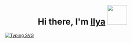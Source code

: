 <h1 align="center">Hi there, I'm <a href="https://vk.com/curiosity_ds" target="_blank">Ilya</a> 
<img src="https://github.com/CuriosityDS/More-gifs/blob/Anime-gifs/Nao%20Tomori/anime_Nao%20Tomori.gif" height="64"/></h1>
<a href="https://www.nsa.gov/"><img src="https://readme-typing-svg.demolab.com?font=Fira+Code&weight=500&duration=4000&pause=500&color=49C354&center=true&vCenter=true&width=435&height=80&lines=I+am+a+software+student+from+Russia" alt="Typing SVG" /></a>
